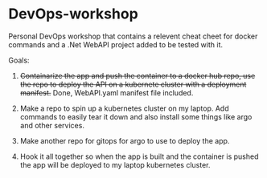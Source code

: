# DevOps-workshop
Personal DevOps workshop that contains a relevent cheat cheet for docker commands and a .Net WebAPI project added to be tested with it. 

Goals:
1) ~~Containarize the app and push the container to a docker hub repo, use the repo to deploy the API on a kubernete cluster with a deployment manifest.~~ Done, WebAPI.yaml manifest file included.

2) Make a repo to spin up a kubernetes cluster on my laptop. Add commands to easily tear it down and also install some things like argo and other services.

3) Make another repo for gitops for argo to use to deploy the app.

4) Hook it all together so when the app is built and the container is pushed the app will be deployed to my laptop kubernetes cluster.
